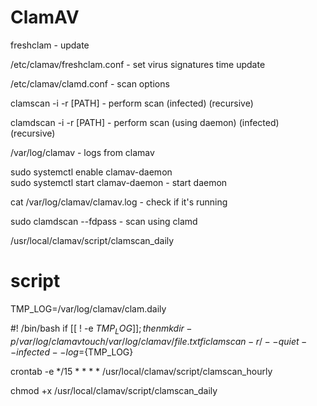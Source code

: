 # ClamAV

freshclam - update

/etc/clamav/freshclam.conf - set virus signatures time update

/etc/clamav/clamd.conf - scan options

clamscan -i -r [PATH] - perform scan
        (infected) (recursive)
        
clamdscan -i -r [PATH] - perform scan (using daemon)
        (infected) (recursive)
        
/var/log/clamav - logs from clamav

sudo systemctl enable clamav-daemon  
sudo systemctl start clamav-daemon - start daemon

cat /var/log/clamav/clamav.log - check if it's running

sudo clamdscan --fdpass - scan using clamd


/usr/local/clamav/script/clamscan_daily

# script
TMP_LOG=/var/log/clamav/clam.daily

#! /bin/bash
if [[ ! -e ${TMP_LOG} ]]; then
    mkdir -p /var/log/clamav
    touch /var/log/clamav/file.txt
fi
clamscan -r / --quiet --infected --log=${TMP_LOG}

crontab -e
*/15 * * * * /usr/local/clamav/script/clamscan_hourly

chmod +x /usr/local/clamav/script/clamscan_daily
